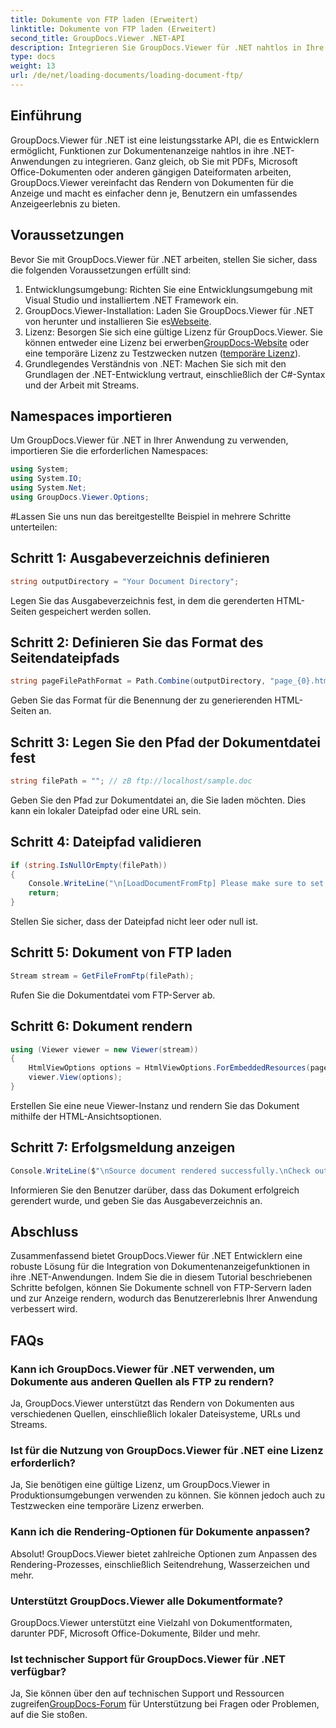 ```yaml
---
title: Dokumente von FTP laden (Erweitert)
linktitle: Dokumente von FTP laden (Erweitert)
second_title: GroupDocs.Viewer .NET-API
description: Integrieren Sie GroupDocs.Viewer für .NET nahtlos in Ihre Anwendungen für eine effiziente Dokumentenanzeige. Rendern Sie Dokumente mühelos von FTP.
type: docs
weight: 13
url: /de/net/loading-documents/loading-document-ftp/
---
```

## Einführung
GroupDocs.Viewer für .NET ist eine leistungsstarke API, die es Entwicklern ermöglicht, Funktionen zur Dokumentenanzeige nahtlos in ihre .NET-Anwendungen zu integrieren. Ganz gleich, ob Sie mit PDFs, Microsoft Office-Dokumenten oder anderen gängigen Dateiformaten arbeiten, GroupDocs.Viewer vereinfacht das Rendern von Dokumenten für die Anzeige und macht es einfacher denn je, Benutzern ein umfassendes Anzeigeerlebnis zu bieten.
## Voraussetzungen
Bevor Sie mit GroupDocs.Viewer für .NET arbeiten, stellen Sie sicher, dass die folgenden Voraussetzungen erfüllt sind:
1. Entwicklungsumgebung: Richten Sie eine Entwicklungsumgebung mit Visual Studio und installiertem .NET Framework ein.
2.  GroupDocs.Viewer-Installation: Laden Sie GroupDocs.Viewer für .NET von herunter und installieren Sie es[Webseite](https://releases.groupdocs.com/viewer/net/).
3.  Lizenz: Besorgen Sie sich eine gültige Lizenz für GroupDocs.Viewer. Sie können entweder eine Lizenz bei erwerben[GroupDocs-Website](https://purchase.groupdocs.com/buy) oder eine temporäre Lizenz zu Testzwecken nutzen ([temporäre Lizenz](https://purchase.groupdocs.com/temporary-license/)).
4. Grundlegendes Verständnis von .NET: Machen Sie sich mit den Grundlagen der .NET-Entwicklung vertraut, einschließlich der C#-Syntax und der Arbeit mit Streams.

## Namespaces importieren
Um GroupDocs.Viewer für .NET in Ihrer Anwendung zu verwenden, importieren Sie die erforderlichen Namespaces:
```csharp
using System;
using System.IO;
using System.Net;
using GroupDocs.Viewer.Options;
```
#Lassen Sie uns nun das bereitgestellte Beispiel in mehrere Schritte unterteilen:
## Schritt 1: Ausgabeverzeichnis definieren
```csharp
string outputDirectory = "Your Document Directory";
```
Legen Sie das Ausgabeverzeichnis fest, in dem die gerenderten HTML-Seiten gespeichert werden sollen.
## Schritt 2: Definieren Sie das Format des Seitendateipfads
```csharp
string pageFilePathFormat = Path.Combine(outputDirectory, "page_{0}.html");
```
Geben Sie das Format für die Benennung der zu generierenden HTML-Seiten an.
## Schritt 3: Legen Sie den Pfad der Dokumentdatei fest
```csharp
string filePath = ""; // zB ftp://localhost/sample.doc
```
Geben Sie den Pfad zur Dokumentdatei an, die Sie laden möchten. Dies kann ein lokaler Dateipfad oder eine URL sein.
## Schritt 4: Dateipfad validieren
```csharp
if (string.IsNullOrEmpty(filePath))
{
    Console.WriteLine("\n[LoadDocumentFromFtp] Please make sure to set a proper path to the file.");
    return;
}
```
Stellen Sie sicher, dass der Dateipfad nicht leer oder null ist.
## Schritt 5: Dokument von FTP laden
```csharp
Stream stream = GetFileFromFtp(filePath);
```
Rufen Sie die Dokumentdatei vom FTP-Server ab.
## Schritt 6: Dokument rendern
```csharp
using (Viewer viewer = new Viewer(stream))
{
    HtmlViewOptions options = HtmlViewOptions.ForEmbeddedResources(pageFilePathFormat);
    viewer.View(options);
}
```
Erstellen Sie eine neue Viewer-Instanz und rendern Sie das Dokument mithilfe der HTML-Ansichtsoptionen.
## Schritt 7: Erfolgsmeldung anzeigen
```csharp
Console.WriteLine($"\nSource document rendered successfully.\nCheck output in {outputDirectory}.");
```
Informieren Sie den Benutzer darüber, dass das Dokument erfolgreich gerendert wurde, und geben Sie das Ausgabeverzeichnis an.

## Abschluss
Zusammenfassend bietet GroupDocs.Viewer für .NET Entwicklern eine robuste Lösung für die Integration von Dokumentenanzeigefunktionen in ihre .NET-Anwendungen. Indem Sie die in diesem Tutorial beschriebenen Schritte befolgen, können Sie Dokumente schnell von FTP-Servern laden und zur Anzeige rendern, wodurch das Benutzererlebnis Ihrer Anwendung verbessert wird.
## FAQs
### Kann ich GroupDocs.Viewer für .NET verwenden, um Dokumente aus anderen Quellen als FTP zu rendern?
Ja, GroupDocs.Viewer unterstützt das Rendern von Dokumenten aus verschiedenen Quellen, einschließlich lokaler Dateisysteme, URLs und Streams.
### Ist für die Nutzung von GroupDocs.Viewer für .NET eine Lizenz erforderlich?
Ja, Sie benötigen eine gültige Lizenz, um GroupDocs.Viewer in Produktionsumgebungen verwenden zu können. Sie können jedoch auch zu Testzwecken eine temporäre Lizenz erwerben.
### Kann ich die Rendering-Optionen für Dokumente anpassen?
Absolut! GroupDocs.Viewer bietet zahlreiche Optionen zum Anpassen des Rendering-Prozesses, einschließlich Seitendrehung, Wasserzeichen und mehr.
### Unterstützt GroupDocs.Viewer alle Dokumentformate?
GroupDocs.Viewer unterstützt eine Vielzahl von Dokumentformaten, darunter PDF, Microsoft Office-Dokumente, Bilder und mehr.
### Ist technischer Support für GroupDocs.Viewer für .NET verfügbar?
 Ja, Sie können über den auf technischen Support und Ressourcen zugreifen[GroupDocs-Forum](https://forum.groupdocs.com/c/viewer/9) für Unterstützung bei Fragen oder Problemen, auf die Sie stoßen.